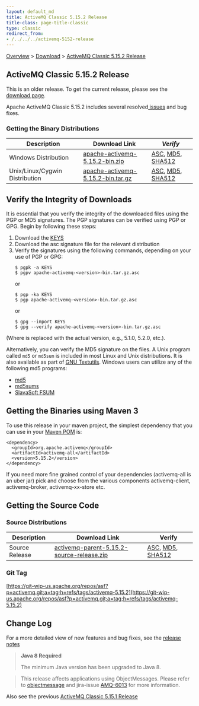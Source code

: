 ```yaml
---
layout: default_md
title: ActiveMQ Classic 5.15.2 Release 
title-class: page-title-classic
type: classic
redirect_from:
- /../../../activemq-5152-release
---
```


[Overview](overview) > [Download](download) > [ActiveMQ Classic 5.15.2 Release](classic-05-15-02)

ActiveMQ Classic 5.15.2 Release
-----------------------

<div class="alert alert-warning">
  This is an older release. To get the current release, please see the <a href="{{site.baseurl}}/components/classic/download" class="alert-link">download page</a>.
</div>

Apache ActiveMQ Classic 5.15.2 includes several resolved[ issues](https://issues.apache.org/jira/secure/ReleaseNote.jspa?projectId=12311210&version=12341669) and bug fixes.

### Getting the Binary Distributions

Description|Download Link|_Verify_
---|---|---
Windows Distribution|[apache-activemq-5.15.2-bin.zip](https://archive.apache.org/dist/activemq/5.15.2/apache-activemq-5.15.2-bin.zip)|[ASC](https://archive.apache.org/dist/activemq/5.15.2/apache-activemq-5.15.2-bin.zip.asc), [MD5](https://archive.apache.org/dist/activemq/5.15.2/apache-activemq-5.15.2-bin.zip.md5), [SHA512](https://archive.apache.org/dist/activemq/5.15.2/apache-activemq-5.15.2-bin.zip.sha512)
Unix/Linux/Cygwin Distribution|[apache-activemq-5.15.2-bin.tar.gz](https://archive.apache.org/dist/activemq/5.15.2/apache-activemq-5.15.2-bin.tar.gz)|[ASC](https://archive.apache.org/dist/activemq/5.15.2/apache-activemq-5.15.2-bin.tar.gz.asc), [MD5](https://archive.apache.org/dist/activemq/5.15.2/apache-activemq-5.15.2-bin.tar.gz.md5), [SHA512](https://archive.apache.org/dist/activemq/5.15.2/apache-activemq-5.15.2-bin.tar.gz.sha512)

Verify the Integrity of Downloads
---------------------------------

It is essential that you verify the integrity of the downloaded files using the PGP or MD5 signatures. The PGP signatures can be verified using PGP or GPG. Begin by following these steps:

1.  Download the [KEYS](http://www.apache.org/dist/activemq/KEYS)
2.  Download the asc signature file for the relevant distribution
3.  Verify the signatures using the following commands, depending on your use of PGP or GPG:
    ```
    $ pgpk -a KEYS
    $ pgpv apache-activemq-<version>-bin.tar.gz.asc
    ```
    or
    ```
    $ pgp -ka KEYS
    $ pgp apache-activemq-<version>-bin.tar.gz.asc
    ```
    or
    ```
    $ gpg --import KEYS
    $ gpg --verify apache-activemq-<version>-bin.tar.gz.asc
    ```

(Where <version> is replaced with the actual version, e.g., 5.1.0, 5.2.0, etc.).

Alternatively, you can verify the MD5 signature on the files. A Unix program called `md5` or `md5sum` is included in most Linux and Unix distributions. It is also available as part of [GNU Textutils](http://www.gnu.org/software/textutils/textutils.html). Windows users can utilize any of the following md5 programs:

*   [md5](http://www.fourmilab.ch/md5/)
*   [md5sums](http://www.pc-tools.net/win32/md5sums/)
*   [SlavaSoft FSUM](http://www.slavasoft.com/fsum/)

Getting the Binaries using Maven 3
----------------------------------

To use this release in your maven project, the simplest dependency that you can use in your [Maven POM](http://maven.apache.org/guides/introduction/introduction-to-the-pom.html) is:
```
<dependency>
  <groupId>org.apache.activemq</groupId>
  <artifactId>activemq-all</artifactId>
  <version>5.15.2</version>
</dependency>
```
If you need more fine grained control of your dependencies (activemq-all is an uber jar) pick and choose from the various components activemq-client, activemq-broker, activemq-xx-store etc.

Getting the Source Code
-----------------------

### Source Distributions

Description|Download Link|Verify
---|---|---
Source Release|[activemq-parent-5.15.2-source-release.zip](https://archive.apache.org/dist/activemq/5.15.2/activemq-parent-5.15.2-source-release.zip)|[ASC](https://archive.apache.org/dist/activemq/5.15.2/activemq-parent-5.15.2-source-release.zip.asc), [MD5](https://archive.apache.org/dist/activemq/5.15.2/activemq-parent-5.15.2-source-release.zip.md5), [SHA512](https://archive.apache.org/dist/activemq/5.15.2/activemq-parent-5.15.2-source-release.zip.sha512)

### Git Tag

[https://git-wip-us.apache.org/repos/asf?p=activemq.git;a=tag;h=refs/tags/activemq-5.15.2](https://git-wip-us.apache.org/repos/asf?p=activemq.git;a=tag;h=refs/tags/activemq-5.15.2)

Change Log
----------

For a more detailed view of new features and bug fixes, see the [release notes](https://issues.apache.org/jira/secure/ReleaseNote.jspa?projectId=12311210&version=12341669)

> **Java 8 Required**
> 
> The minimum Java version has been upgraded to Java 8.

> This release affects applications using ObjectMessages. Please refer to [objectmessage](objectmessage) and jira-issue [AMQ-6013](https://issues.apache.org/jira/browse/AMQ-6013) for more information.

Also see the previous [ActiveMQ Classic 5.15.1 Release](classic-05-15-01)

